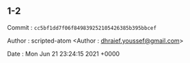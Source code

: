 ## 1-2 

 Commit : `cc5bf1dd7f06f849839252105426385b395bbcef`

 Author : scripted-atom <Author : dhraief.youssef@gmail.com> 

 Date 	: Mon Jun 21 23:24:15 2021 +0000 

